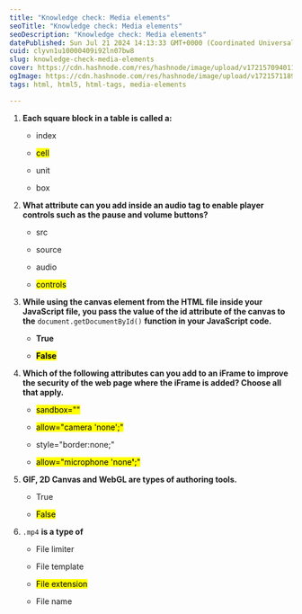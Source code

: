 ```yaml
---
title: "Knowledge check: Media elements"
seoTitle: "Knowledge check: Media elements"
seoDescription: "Knowledge check: Media elements"
datePublished: Sun Jul 21 2024 14:13:33 GMT+0000 (Coordinated Universal Time)
cuid: clyvn1u10000409i92ln07bw8
slug: knowledge-check-media-elements
cover: https://cdn.hashnode.com/res/hashnode/image/upload/v1721570940111/b64f759c-2798-4b93-8441-df611377a45e.png
ogImage: https://cdn.hashnode.com/res/hashnode/image/upload/v1721571189758/372debf1-501c-4b93-883b-b62382fbe5c3.png
tags: html, html5, html-tags, media-elements

---
```


1. **Each square block in a table is called a:**
    
    * index
        
    * <mark>cell</mark>
        
    * unit
        
    * box
        
2. **What attribute can you add inside an audio tag to enable player controls such as the pause and volume buttons?**
    
    * src
        
    * source
        
    * audio
        
    * <mark>controls</mark>
        
3. **While using the canvas element from the HTML file inside your JavaScript file, you pass the value of the id attribute of the canvas to the** `document.getDocumentById()` **function in your JavaScript code.** 
    
    * **True**
        
    * **<mark>False</mark>**
        
4. **Which of the following attributes can you add to an iFrame to improve the security of the web page where the iFrame is added? Choose all that apply.**
    
    * <mark>sandbox=""</mark>
        
    * <mark>allow="camera 'none';"</mark>
        
    * style="border:none;"
        
    * <mark>allow="microphone 'none</mark>**<mark>'</mark>**<mark>;"</mark>
        
5. **GIF, 2D Canvas and WebGL are types of authoring tools.**
    
    * True
        
    * <mark>False</mark>
        
6. `.mp4` **is a type of**
    
    * File limiter
        
    * File template
        
    * <mark>File extension</mark>
        
    * File name